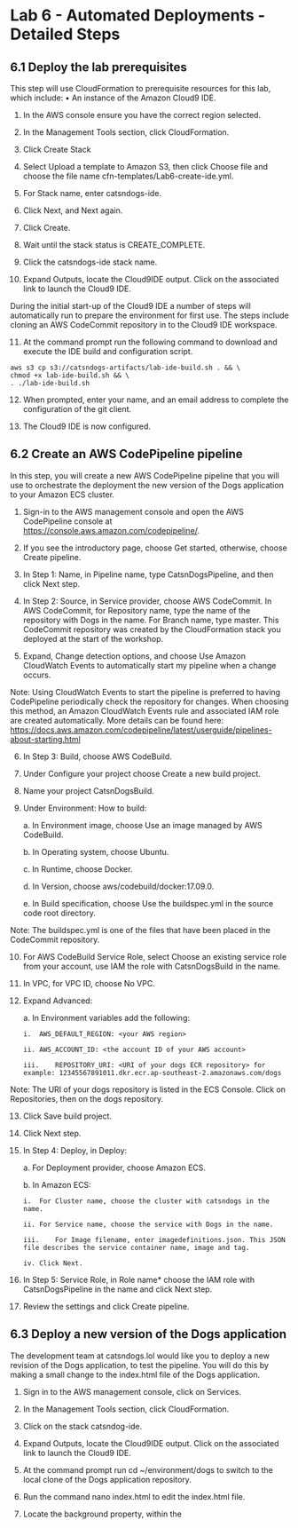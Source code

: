 # Lab 6 - Automated Deployments - Detailed Steps

## 6.1	Deploy the lab prerequisites

This step will use CloudFormation to prerequisite resources for this lab, which include:
•	An instance of the Amazon Cloud9 IDE.

1.	In the AWS console ensure you have the correct region selected.

2.	In the Management Tools section, click CloudFormation.

3.	Click Create Stack

4.	Select Upload a template to Amazon S3, then click Choose file and choose the file name cfn-templates/Lab6-create-ide.yml.

5.	For Stack name, enter catsndogs-ide.

6.	Click Next, and Next again.

7.	Click Create.

8.	Wait until the stack status is CREATE_COMPLETE.

9.	Click the catsndogs-ide stack name.

10.	Expand Outputs, locate the Cloud9IDE output. Click on the associated link to launch the Cloud9 IDE.

During the initial start-up of the Cloud9 IDE a number of steps will automatically run to prepare the environment for first use. The steps include cloning an AWS CodeCommit repository in to the Cloud9 IDE workspace.

11.	At the command prompt run the following command to download and execute the IDE build and configuration script.

```
aws s3 cp s3://catsndogs-artifacts/lab-ide-build.sh . && \
chmod +x lab-ide-build.sh && \
. ./lab-ide-build.sh
```

12.	When prompted, enter your name, and an email address to complete the configuration of the git client.

13.	The Cloud9 IDE is now configured.


## 6.2	Create an AWS CodePipeline pipeline

In this step, you will create a new AWS CodePipeline pipeline that you will use to orchestrate the deployment the new version of the Dogs application to your Amazon ECS cluster.

1.	Sign-in to the AWS management console and open the AWS CodePipeline console at https://console.aws.amazon.com/codepipeline/.

2.	If you see the introductory page, choose Get started, otherwise, choose Create pipeline.

3.	In Step 1: Name, in Pipeline name, type CatsnDogsPipeline, and then click Next step.

4.	In Step 2: Source, in Service provider, choose AWS CodeCommit. In AWS CodeCommit, for Repository name, type the name of the repository with Dogs in the name. For Branch name, type master. This CodeCommit repository was created by the CloudFormation stack you deployed at the start of the workshop.

5.	Expand, Change detection options, and choose Use Amazon CloudWatch Events to automatically start my pipeline when a change occurs.

Note: Using CloudWatch Events to start the pipeline is preferred to having CodePipeline periodically check the repository for changes. When choosing this method, an Amazon CloudWatch Events rule and associated IAM role are created automatically. More details can be found here: https://docs.aws.amazon.com/codepipeline/latest/userguide/pipelines-about-starting.html

6.	In Step 3: Build, choose AWS CodeBuild.

7.	Under Configure your project choose Create a new build project.

8.	Name your project CatsnDogsBuild.

9.	Under Environment: How to build:

    a.	In Environment image, choose Use an image managed by AWS CodeBuild.

    b.	In Operating system, choose Ubuntu.

    c.	In Runtime, choose Docker.

    d.	In Version, choose aws/codebuild/docker:17.09.0.

    e.	In Build specification, choose Use the buildspec.yml in the source code root directory.

Note: The buildspec.yml is one of the files that have been placed in the CodeCommit repository.

10.	For AWS CodeBuild Service Role, select Choose an existing service role from your account, use IAM the role with CatsnDogsBuild in the name.

11.	In VPC, for VPC ID, choose No VPC.

12.	Expand Advanced:

    a.	In Environment variables add the following:

        i.	AWS_DEFAULT_REGION: <your AWS region>

        ii.	AWS_ACCOUNT_ID: <the account ID of your AWS account>

        iii.	REPOSITORY_URI: <URI of your dogs ECR repository> for example: 12345567891011.dkr.ecr.ap-southeast-2.amazonaws.com/dogs

Note: The URI of your dogs repository is listed in the ECS Console. Click on Repositories, then on the dogs repository.

13.	Click Save build project.

14.	Click Next step.

15.	In Step 4: Deploy, in Deploy:

    a.	 For Deployment provider, choose Amazon ECS.

    b.	In Amazon ECS:

        i.	For Cluster name, choose the cluster with catsndogs in the name.

        ii.	For Service name, choose the service with Dogs in the name.

        iii.	For Image filename, enter imagedefinitions.json. This JSON file describes the service container name, image and tag.

        iv.	Click Next.

16.	In Step 5: Service Role, in Role name* choose the IAM role with CatsnDogsPipeline in the name and click Next step.

17.	Review the settings and click Create pipeline.

## 6.3	Deploy a new version of the Dogs application

The development team at catsndogs.lol would like you to deploy a new revision of the Dogs application, to test the pipeline. You will do this by making a small change to the index.html file of the Dogs application.

1.	Sign in to the AWS management console, click on Services.

2.	In the Management Tools section, click CloudFormation.

3.	Click on the stack catsndog-ide.

4.	Expand Outputs, locate the Cloud9IDE output. Click on the associated link to launch the Cloud9 IDE.

5.	At the command prompt run cd ~/environment/dogs to switch to the local clone of the Dogs application repository.

6.	Run the command nano index.html to edit the index.html file.

7.	Locate the background property, within the <style> tags, and change the value to another colour. For example, “background: blue;”

8.	Within the nano editor press ctrl + x to exit the editor. When prompted type Y to confirm that the changes should be saved.

9.	Commit the changes that have just been made t and push them to the remote repository by running the following commands:

    a.	`git add index.html`

    b.	`git command -m ‘changing background color’`

    c.	`git push`

10.	Open the AWS management console, and open the AWS CodePipeline console at https://console.aws.amazon.com/codepipeline/.

11.	To verify your pipeline ran successfully:

    a.	From the All Pipeline table, click the CatsnDogsPipeline, to monitor the progress of your pipeline.

    b.	The status of each stage should change from No executions yet to In progress, and then Succeeded or Failed. The pipeline should complete the first run within a few minutes.

12.	Copy the value of the LoadBalancerDNSName, created by the catsndogssetup CloudFormation stack that was deployed at the start of the workshop, in to you address bar of your web browser.

The Dogs application page should appear with fancy new background color.

The build process for the dogs container image uses the AWS CLI to copy the latest dog memes from an S3 bucket. Although the images are publicly readable, any S3 operation requires AWS credentials. In this case, the credentials from the build environment need to be passed through to the Docker build process, otherwise the build process will fail with “Unable to locate credentials”. More details can be found here: http://docs.aws.amazon.com/codebuild/latest/userguide/troubleshooting.html#troubleshooting-versions

####Extension activity: 
Examine the buildspec.yml file in the CodeCommit repository, to understand the steps the CodeBuild project is taking to build and push the container image. How is the image tagged? How does the CodePipeline pipeline retrieve the tag, to use as a parameter when updating the ECS service?
